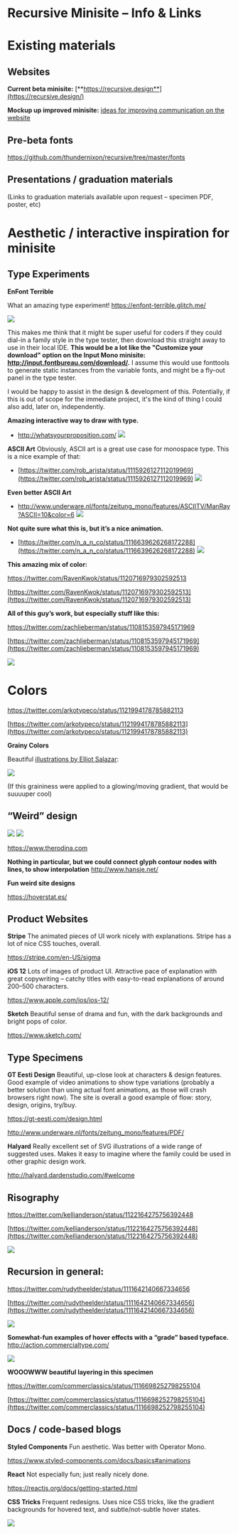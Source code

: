 # Recursive Minisite – Info & Links

# Existing materials

## Websites

**Current beta minisite:** [**https://recursive.design**](https://recursive.design/)

**Mockup up improved minisite:** [ideas for improving communication on the website](ideas_for_improving_communication.md)

## Pre-beta fonts

https://github.com/thundernixon/recursive/tree/master/fonts

## Presentations / graduation materials

(Links to graduation materials available upon request – specimen PDF, poster, etc)

# Aesthetic / interactive inspiration for minisite

## Type Experiments

**EnFont Terrible**

What an amazing type experiment! https://enfont-terrible.glitch.me/

![](assets/2019-05-09-14-50-14.png)

This makes me think that it might be super useful for coders if they could dial-in a family style in the type tester, then download this straight away to use in their local IDE. **This would be a lot like the "Customize your download" option on the Input Mono minisite: http://input.fontbureau.com/download/.** I assume this would use fonttools to generate static instances from the variable fonts, and might be a fly-out panel in the type tester.

I would be happy to assist in the design & development of this. Potentially, if this is out of scope for the immediate project, it's the kind of thing I could also add, later on, independently.

**Amazing interactive way to draw with type.**

- http://whatsyourproposition.com/
  ![](assets/recursive-minisite-inspo.png)

**ASCII Art**
Obviously, ASCII art is a great use case for monospace type. This is a nice example of that:

- [https://twitter.com/rob_arista/status/1115926127112019969](https://twitter.com/rob_arista/status/1115926127112019969)
  ![](assets/recursive-minisite-inspo-5.png)

**Even better ASCII Art**

- http://www.underware.nl/fonts/zeitung_mono/features/ASCIITV/ManRay?ASCII=10&color=6
  ![](assets/recursive-minisite-inspo-6.png)

**Not quite sure what this is, but it’s a nice animation.**

- [https://twitter.com/n_a_n_co/status/1116639626268172288](https://twitter.com/n_a_n_co/status/1116639626268172288)
  ![](assets/recursive-minisite-inspo-4.png)

**This amazing mix of color:**

https://twitter.com/RavenKwok/status/1120716979302592513

[https://twitter.com/RavenKwok/status/1120716979302592513](https://twitter.com/RavenKwok/status/1120716979302592513)

**All of this guy’s work, but especially stuff like this:**

https://twitter.com/zachlieberman/status/1108153597945171969

[https://twitter.com/zachlieberman/status/1108153597945171969](https://twitter.com/zachlieberman/status/1108153597945171969)

![](assets/2019-05-09-12-22-54.png)

# Colors

https://twitter.com/arkotypeco/status/1121994178785882113

[https://twitter.com/arkotypeco/status/1121994178785882113](https://twitter.com/arkotypeco/status/1121994178785882113)

**Grainy Colors**

Beautiful [illustrations by Elliot Salazar](https://www.elliotsalazar.com/#/trip-sitting-tips/):

![](assets/2019-05-09-15-45-27.png)

(If this graininess were applied to a glowing/moving gradient, that would be suuuuper cool)

## “Weird” design

![](assets/recursive-minisite-inspo-3.png)
![](assets/recursive-minisite-inspo-7.png)

https://www.therodina.com

**Nothing in particular, but we could connect glyph contour nodes with lines, to show interpolation**
http://www.hansje.net/

**Fun weird site designs**

https://hoverstat.es/

## Product Websites

**Stripe**
The animated pieces of UI work nicely with explanations. Stripe has a lot of nice CSS touches, overall.

https://stripe.com/en-US/sigma

**iOS 12**
Lots of images of product UI. Attractive pace of explanation with great copywriting – catchy titles with easy-to-read explanations of around 200–500 characters.

https://www.apple.com/ios/ios-12/

**Sketch**
Beautiful sense of drama and fun, with the dark backgrounds and bright pops of color.

https://www.sketch.com/

## Type Specimens

**GT Eesti Design**
Beautiful, up-close look at characters & design features. Good example of video animations to show type variations (probably a better solution than using actual font animations, as those will crash browsers right now). The site is overall a good example of flow: story, design, origins, try/buy.

https://gt-eesti.com/design.html

http://www.underware.nl/fonts/zeitung_mono/features/PDF/

**Halyard**
Really excellent set of SVG illustrations of a wide range of suggested uses. Makes it easy to imagine where the family could be used in other graphic design work.

http://halyard.dardenstudio.com/#welcome


## Risography

https://twitter.com/kellianderson/status/1122164275756392448

[https://twitter.com/kellianderson/status/1122164275756392448](https://twitter.com/kellianderson/status/1122164275756392448)

![](assets/2019-05-09-12-28-57.png)

## Recursion in general:

https://twitter.com/rudytheelder/status/1111642140667334656

[https://twitter.com/rudytheelder/status/1111642140667334656](https://twitter.com/rudytheelder/status/1111642140667334656)

![](assets/2019-05-09-12-29-15.png)

**Somewhat-fun examples of hover effects with a “grade” based typeface.**
http://action.commercialtype.com/

![](assets/recursive-minisite-inspo-2.png)

**WOOOWWW beautiful layering in this specimen**

https://twitter.com/commerclassics/status/1116698252798255104

[https://twitter.com/commerclassics/status/1116698252798255104](https://twitter.com/commerclassics/status/1116698252798255104)

## Docs / code-based blogs

**Styled Components**
Fun aesthetic. Was better with Operator Mono.

https://www.styled-components.com/docs/basics#animations

**React**
Not especially fun; just really nicely done.

https://reactjs.org/docs/getting-started.html

**CSS Tricks**
Frequent redesigns. Uses nice CSS tricks, like the gradient backgrounds for hovered text, and subtle/not-subtle hover states.

![](assets/recursive-minisite-inspo-1.png)
